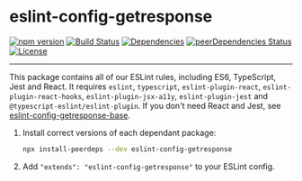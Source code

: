 # eslint-config-getresponse

[![npm version](https://badge.fury.io/js/eslint-config-getresponse.svg)](https://badge.fury.io/js/eslint-config-getresponse)
[![Build Status](https://github.com/GetResponse/eslint-config-getresponse/actions/workflows/main.yml/badge.svg)](https://github.com/GetResponse/eslint-config-getresponse/actions)
[![Dependencies](https://img.shields.io/david/GetResponse/eslint-config-getresponse.svg)](https://david-dm.org/GetResponse/eslint-config-getresponse)
[![peerDependencies Status](https://david-dm.org/GetResponse/eslint-config-GetResponse/peer-status.svg)](https://david-dm.org/GetResponse/eslint-config-getresponse?type=peer)
[![License](http://img.shields.io/:license-mit-blue.svg)](http://badges.mit-license.org)

---

This package contains all of our ESLint rules, including ES6, TypeScript, Jest and React. It requires `eslint`, `typescript`,
`eslint-plugin-react`, `eslint-plugin-react-hooks`, `eslint-plugin-jsx-a11y`, `eslint-plugin-jest` and `@typescript-eslint/eslint-plugin`. If you don't need React and Jest, see [eslint-config-getresponse-base](https://github.com/GetResponse/eslint-config-getresponse-base/).

1. Install correct versions of each dependant package:

   ```bash
   npx install-peerdeps --dev eslint-config-getresponse
   ```

2. Add `"extends": "eslint-config-getresponse"` to your ESLint config.
